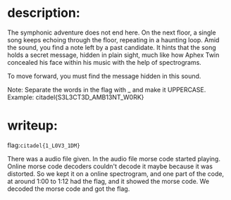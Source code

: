 # description: 
The symphonic adventure does not end here. On the next floor, a single song keeps echoing through the floor, repeating in a haunting loop. Amid the sound, you find a note left by a past candidate. It hints that the song holds a secret message, hidden in plain sight, much like how Aphex Twin concealed his face within his music with the help of spectrograms.

To move forward, you must find the message hidden in this sound.

Note: Separate the words in the flag with _ and make it UPPERCASE. Example: citadel{S3L3CT3D_AMB13NT_W0RK}
# writeup: 
flag:```citadel{1_L0V3_1DM}```

There was a audio file given. In the audio file morse code started playing. Online morse code decoders couldn't decode it maybe because it was distorted. So we kept it on a online  spectrogram, and one part of the code, at around 1:00 to 1:12 had the flag, and it showed the morse code. We decoded the morse code and got the flag. 
